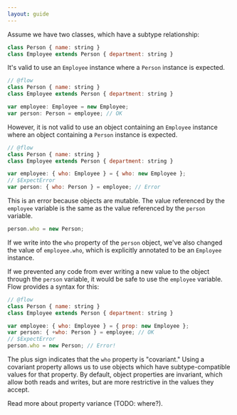 ```yaml
---
layout: guide
---
```


Assume we have two classes, which have a subtype relationship:

```js
class Person { name: string }
class Employee extends Person { department: string }
```

It's valid to use an `Employee` instance where a `Person` instance is expected.

```js
// @flow
class Person { name: string }
class Employee extends Person { department: string }

var employee: Employee = new Employee;
var person: Person = employee; // OK
```

However, it is not valid to use an object containing an `Employee` instance
where an object containing a `Person` instance is expected.

```js
// @flow
class Person { name: string }
class Employee extends Person { department: string }

var employee: { who: Employee } = { who: new Employee };
// $ExpectError
var person: { who: Person } = employee; // Error
```

This is an error because objects are mutable. The value referenced by the
`employee` variable is the same as the value referenced by the `person`
variable.

```js
person.who = new Person;
```

If we write into the `who` property of the `person` object, we've also changed
the value of `employee.who`, which is explicitly annotated to be an `Employee`
instance.

If we prevented any code from ever writing a new value to the object through
the `person` variable, it would be safe to use the `employee` variable. Flow
provides a syntax for this:

```js
// @flow
class Person { name: string }
class Employee extends Person { department: string }

var employee: { who: Employee } = { prop: new Employee };
var person: { +who: Person } = employee; // OK
// $ExpectError
person.who = new Person; // Error!
```

The plus sign indicates that the `who` property is "covariant." Using a covariant
property allows us to use objects which have subtype-compatible values for that
property. By default, object properties are invariant, which allow both reads
and writes, but are more restrictive in the values they accept.

Read more about property variance (TODO: where?).
